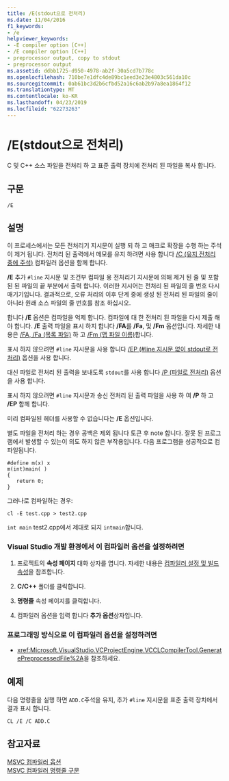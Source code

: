 ```yaml
---
title: /E(stdout으로 전처리)
ms.date: 11/04/2016
f1_keywords:
- /e
helpviewer_keywords:
- -E compiler option [C++]
- /E compiler option [C++]
- preprocessor output, copy to stdout
- preprocessor output
ms.assetid: ddbb1725-d950-4978-ab2f-30a5cd7b778c
ms.openlocfilehash: 710be7e1dfc4de89bc1eed3e23e4803c561da10c
ms.sourcegitcommit: 0ab61bc3d2b6cfbd52a16c6ab2b97a8ea1864f12
ms.translationtype: MT
ms.contentlocale: ko-KR
ms.lasthandoff: 04/23/2019
ms.locfileid: "62273263"
---
```

# <a name="e-preprocess-to-stdout"></a>/E(stdout으로 전처리)

C 및 C++ 소스 파일을 전처리 하 고 표준 출력 장치에 전처리 된 파일을 복사 합니다.

## <a name="syntax"></a>구문

```
/E
```

## <a name="remarks"></a>설명

이 프로세스에서는 모든 전처리기 지시문이 실행 되 하 고 매크로 확장을 수행 하는 주석이 제거 됩니다. 전처리 된 출력에서 메모를 유지 하려면 사용 합니다 [/C (유지 전처리 중에 주석)](c-preserve-comments-during-preprocessing.md) 컴파일러 옵션을 함께 합니다.

**/E** 추가 `#line` 지시문 및 조건부 컴파일 용 전처리기 지시문에 의해 제거 된 줄 및 포함된 된 파일의 끝 부분에서 출력 합니다. 이러한 지시어는 전처리 된 파일의 줄 번호 다시 매기기입니다. 결과적으로, 오류 처리의 이후 단계 중에 생성 된 전처리 된 파일의 줄이 아니라 원래 소스 파일의 줄 번호를 참조 하십시오.

합니다 **/E** 옵션은 컴파일을 억제 합니다. 컴파일에 대 한 전처리 된 파일을 다시 제출 해야 합니다. **/E** 출력 파일을 표시 하지 합니다 **/FA**를 **/Fa**, 및 **/Fm** 옵션입니다. 자세한 내용은 [/FA, /Fa (목록 파일)](fa-fa-listing-file.md) 하 고 [/Fm (맵 파일 이름)](fm-name-mapfile.md)합니다.

표시 하지 않으려면 `#line` 지시문을 사용 합니다 [/EP (#line 지시문 없이 stdout로 전처리)](ep-preprocess-to-stdout-without-hash-line-directives.md) 옵션을 사용 합니다.

대신 파일로 전처리 된 출력을 보내도록 `stdout`를 사용 합니다 [/P (파일로 전처리)](p-preprocess-to-a-file.md) 옵션을 사용 합니다.

표시 하지 않으려면 `#line` 지시문과 송신 전처리 된 출력 파일을 사용 하 여 **/P** 하 고 **/EP** 함께 합니다.

미리 컴파일된 헤더를 사용할 수 없습니다는 **/E** 옵션입니다.

별도 파일을 전처리 하는 경우 공백은 제외 됩니다 토큰 후 note 합니다. 잘못 된 프로그램에서 발생할 수 있는이 의도 하지 않은 부작용입니다. 다음 프로그램을 성공적으로 컴파일됩니다.

```
#define m(x) x
m(int)main( )
{
   return 0;
}
```

그러나로 컴파일하는 경우:

```
cl -E test.cpp > test2.cpp
```

`int main` test2.cpp에서 제대로 되지 `intmain`합니다.

### <a name="to-set-this-compiler-option-in-the-visual-studio-development-environment"></a>Visual Studio 개발 환경에서 이 컴파일러 옵션을 설정하려면

1. 프로젝트의 **속성 페이지** 대화 상자를 엽니다. 자세한 내용은 [컴파일러 설정 및 빌드 속성](../working-with-project-properties.md)을 참조합니다.

1. **C/C++** 폴더를 클릭합니다.

1. **명령줄** 속성 페이지를 클릭합니다.

1. 컴파일러 옵션을 입력 합니다 **추가 옵션**상자입니다.

### <a name="to-set-this-compiler-option-programmatically"></a>프로그래밍 방식으로 이 컴파일러 옵션을 설정하려면

- <xref:Microsoft.VisualStudio.VCProjectEngine.VCCLCompilerTool.GeneratePreprocessedFile%2A>을 참조하세요.

## <a name="example"></a>예제

다음 명령줄을 실행 하면 `ADD.C`주석을 유지, 추가 `#line` 지시문을 표준 출력 장치에서 결과 표시 합니다.

```
CL /E /C ADD.C
```

## <a name="see-also"></a>참고자료

[MSVC 컴파일러 옵션](compiler-options.md)<br/>
[MSVC 컴파일러 명령줄 구문](compiler-command-line-syntax.md)
